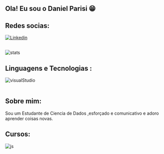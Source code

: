 ## Ola! Eu sou o Daniel Parisi 😁

## Redes socias:

[![Linkedin](https://img.shields.io/badge/LinkedIn-0077B5?style=for-the-badge&logo=linkedin&logoColor=white)](https://www.linkedin.com/in/daniel-parisi-a96400262/)

<br/>

<img align="center" alt="stats" src="https://github-readme-stats.vercel.app/api?username=DanielPPaiva&theme=blue-green">

<br/>

## Linguagens e Tecnologias :

<div display: inline_block>
<img align="center" alt="visualStudio" src="https://img.shields.io/badge/Visual_Studio-5C2D91?style=for-the-badge&logo=visual%20studio&logoColor=white">


<div><br>

## Sobre mim:
  
Sou um Estudante de Ciencia de Dados ,esforçado e comunicativo e adoro aprender coisas novas.


## Cursos:

<img align="center" alt="js" src="https://img.shields.io/badge/Udemy-EC5252?style=for-the-badge&logo=Udemy&logoColor=white">

